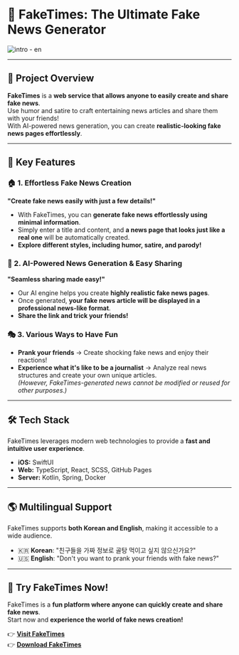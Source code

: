 # 📰 FakeTimes: The Ultimate Fake News Generator  
![intro - en](https://github.com/user-attachments/assets/66b2f33e-61f0-46f8-8073-ac595b6012ee)


---

## 🔎 Project Overview  
**FakeTimes** is a **web service that allows anyone to easily create and share fake news**.  
Use humor and satire to craft entertaining news articles and share them with your friends!  
With AI-powered news generation, you can create **realistic-looking fake news pages effortlessly**.  

---

## 🎯 Key Features  

### 🏠 1. Effortless Fake News Creation  
**"Create fake news easily with just a few details!"**  
- With FakeTimes, you can **generate fake news effortlessly using minimal information**.  
- Simply enter a title and content, and **a news page that looks just like a real one** will be automatically created.  
- **Explore different styles, including humor, satire, and parody!**  

### 🔗 2. AI-Powered News Generation & Easy Sharing  
**"Seamless sharing made easy!"**  
- Our AI engine helps you create **highly realistic fake news pages**.  
- Once generated, **your fake news article will be displayed in a professional news-like format**.  
- **Share the link and trick your friends!**  

### 🎭 3. Various Ways to Have Fun  
- **Prank your friends** → Create shocking fake news and enjoy their reactions!  
- **Experience what it's like to be a journalist** → Analyze real news structures and create your own unique articles.  
  *(However, FakeTimes-generated news cannot be modified or reused for other purposes.)*  

---

## 🛠 Tech Stack  
FakeTimes leverages modern web technologies to provide a **fast and intuitive user experience**.  

- **iOS:** SwiftUI  
- **Web:** TypeScript, React, SCSS, GitHub Pages  
- **Server:** Kotlin, Spring, Docker  

---

## 🌎 Multilingual Support  
FakeTimes supports **both Korean and English**, making it accessible to a wide audience.  

- 🇰🇷 **Korean**: "친구들을 가짜 정보로 골탕 먹이고 싶지 않으신가요?"  
- 🇺🇸 **English**: "Don't you want to prank your friends with fake news?"  

---

## 🚀 Try FakeTimes Now!  
FakeTimes is a **fun platform where anyone can quickly create and share fake news**.  
Start now and **experience the world of fake news creation!**  

👉 **[Visit FakeTimes](https://team-wagwan.github.io/FakeTimes-Web/)**  
👉 **[Download FakeTimes](https://githubqtaghdi.github.io/FakeTimes-web)**
